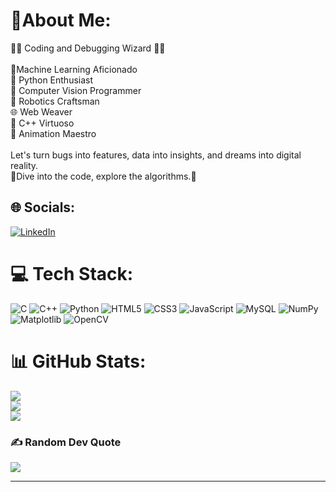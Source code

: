 # 💫About Me:
🧙‍♂️ Coding and Debugging Wizard 🧙‍♂️<br><br>🧠Machine Learning Aficionado<br>🐍 Python Enthusiast<br> 💫 Computer Vision Programmer<br> 🤖 Robotics Craftsman<br>🌐 Web Weaver<br>🔧 C++ Virtuoso<br>💫 Animation Maestro<br><br>Let's turn bugs into features, data into insights, and dreams into digital reality. <br>🚀Dive into the code, explore the algorithms.🚀


## 🌐 Socials:
[![LinkedIn](https://img.shields.io/badge/LinkedIn-%230077B5.svg?logo=linkedin&logoColor=white)](https://linkedin.com/in/https://www.linkedin.com/in/sakshiingole/) 

# 💻 Tech Stack:
![C](https://img.shields.io/badge/c-%2300599C.svg?style=for-the-badge&logo=c&logoColor=white) ![C++](https://img.shields.io/badge/c++-%2300599C.svg?style=for-the-badge&logo=c%2B%2B&logoColor=white) ![Python](https://img.shields.io/badge/python-3670A0?style=for-the-badge&logo=python&logoColor=ffdd54) ![HTML5](https://img.shields.io/badge/html5-%23E34F26.svg?style=for-the-badge&logo=html5&logoColor=white) ![CSS3](https://img.shields.io/badge/css3-%231572B6.svg?style=for-the-badge&logo=css3&logoColor=white) ![JavaScript](https://img.shields.io/badge/javascript-%23323330.svg?style=for-the-badge&logo=javascript&logoColor=%23F7DF1E) ![MySQL](https://img.shields.io/badge/mysql-%2300000f.svg?style=for-the-badge&logo=mysql&logoColor=white) ![NumPy](https://img.shields.io/badge/numpy-%23013243.svg?style=for-the-badge&logo=numpy&logoColor=white) ![Matplotlib](https://img.shields.io/badge/Matplotlib-%23ffffff.svg?style=for-the-badge&logo=Matplotlib&logoColor=black) ![OpenCV](https://img.shields.io/badge/opencv-%23white.svg?style=for-the-badge&logo=opencv&logoColor=white)
# 📊 GitHub Stats:
![](https://github-readme-stats.vercel.app/api?username=SakshiI10&theme=highcontrast&hide_border=false&include_all_commits=false&count_private=true)<br/>
![](https://github-readme-streak-stats.herokuapp.com/?user=SakshiI10&theme=highcontrast&hide_border=false)<br/>
![](https://github-readme-stats.vercel.app/api/top-langs/?username=SakshiI10&theme=highcontrast&hide_border=false&include_all_commits=false&count_private=true&layout=compact)

### ✍️ Random Dev Quote
![](https://quotes-github-readme.vercel.app/api?type=horizontal&theme=radical)

---

<!-- Proudly created with GPRM ( https://gprm.itsvg.in ) -->
